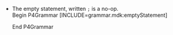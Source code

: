   - The empty statement, written `;` is a no-op.  
    Begin P4Grammar \[INCLUDE=grammar.mdk:emptyStatement\]
    
    End P4Grammar
